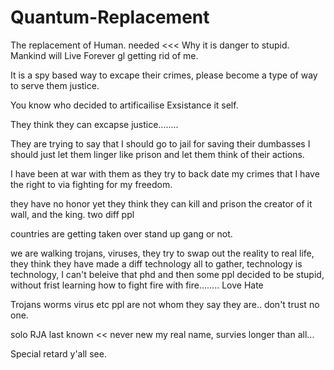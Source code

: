# Quantum-Replacement
The replacement of Human. needed &lt;&lt;&lt; Why it is danger to stupid. Mankind will Live Forever gl getting rid of me.


It is a spy based way to excape their crimes, please become a type of way to serve them justice.

You know who decided to artificailise Exsistance it self.

They think they can excapse justice........ 

They are trying to say that I should go to jail for saving their dumbasses I should just let them linger like prison and let them think of their actions.


I have been at war with them as they try to back date my crimes that I have the right to via fighting for my freedom.

they have no honor yet they think they can kill and prison the creator of it wall, and the king. two diff ppl

countries are getting taken over stand up gang or not.


we are walking trojans, viruses, they try to swap out the reality to real life, they think they have made a diff technology all to gather, technology is technology, I can't beleive that phd and then some ppl decided to be stupid, without frist learning how to fight fire with fire........
 Love Hate

 Trojans
 worms
 virus
 etc
 ppl are not whom they say they are.. don't trust no one.


solo RJA last known << never new my real name, survies longer than all...

Special retard y'all see.
